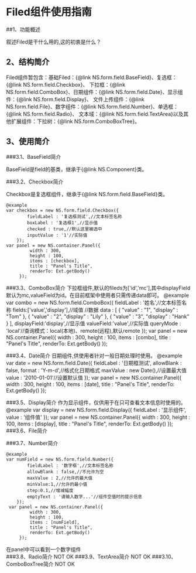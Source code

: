 # Filed组件使用指南

##1、功能概述

叙述Filed是干什么用的,这的初衷是什么？
     
## 2、结构简介
  
Filed组件暂包含：基础Filed：{@link NS.form.field.BaseField}、复选框：{@link NS.form.field.Checkbox}、
下拉框：{@link NS.form.field.ComboBox}、日期组件：{@link NS.form.field.Date}、显示组件：{@link NS.form.field.Display}、
文件上传组件：{@link NS.form.field.File}、数字组件：{@link NS.form.field.Number}、单选框：{@link NS.form.field.Radio}、
文本域：{@link NS.form.field.TextArea}以及其他扩展组件：下拉树：{@link NS.form.ComboBoxTree}。

## 3、使用简介

###3.1、BaseField简介 
	
BaseField是field的基类，继承于{@link NS.Component}类。
	
###3.2、Checkbox简介 
	
Checkbox是复选框组件，继承于{@link NS.form.field.BaseField}类。
	
    @example
    var checkbox = new NS.form.field.Checkbox({
			fieldLabel : '复选框测试',//文本标签名称
			boxLabel : '复选框1',//显示值
			checked : true,//默认这里被选中
			inputValue : '1'//实际值
		});
    var panel = new NS.container.Panel({
             width : 300,
             height : 100,
             items : [checkbox],
             title : "Panel's Title",
             renderTo: Ext.getBody()
         });
    
###3.3、ComboBox简介 
下拉框组件,默认的fileds为['id','mc'],其中displayField默认为mc,valueField为id。在目前框架中使用者只需传递data即可。
    @example
	var combo = new NS.form.field.ComboBox({
			fieldLabel : '姓名',//文本标签名称
			fields:['value','display'],//域值
			//数据
			data : [ {
				"value" : "1",
				"display" : "Tom"
			}, {
				"value" : "2",
				"display" : "Lily"
			}, {
				"value" : "3",
				"display" : "Hank"
			} ],
			displayField:'display',//显示值
			valueField:'value',//实际值
			queryMode : 'local'//查询模式：local(本地)、remote(远程),默认remote
		});
		var panel = new NS.container.Panel({
             width : 300,
             height : 100,
             items : [combo],
             title : "Panel's Title",
             renderTo: Ext.getBody()
         });
		
###3.4、Date简介 
日期组件,供使用者针对一般日期处理时使用。
	@example
	var date = new NS.form.field.Date({
			fieldLabel : '日期框测试',
			allowBlank : false,
			format : 'Y-m-d',//格式化日期格式
			maxValue : new Date(),//设置最大值
			value : '2010-01-01'//设置默认值
		});
	var panel = new NS.container.Panel({
             width : 300,
             height : 100,
             items : [date],
             title : "Panel's Title",
             renderTo: Ext.getBody()
         });	

###3.5、Display简介 
作为显示组件，仅供用于在只可查看文本信息时使用的。
	@example
	var display = new NS.form.field.Display({
			fieldLabel : '显示组件',
			value : '组件值'
		});
	var panel = new NS.container.Panel({
             width : 300,
             height : 100,
             items : [display],
             title : "Panel's Title",
             renderTo: Ext.getBody()
         });	
###3.6、File简介 
	
###3.7、Number简介 

	@example
	var numField = new NS.form.field.Number({
			fieldLabel : '数字框',//文本标签名称
			allowBlank : false,//不允许为空
			maxValue : 2,//允许的最大值
			minValue:1,//允许的最小值
			step:0.1,//增减幅度
			emptyText : '请输入数字...'//组件空值时的提示信息
		});
	 var panel = new NS.container.Panel({
             width : 300,
             height : 100,
             items : [numField],
             title : "Panel's Title",
             renderTo: Ext.getBody()
         });
    
在panel中可以看到一个数字组件     	
###3.8、Radio简介 
	NOT OK
###3.9、TextArea简介 
	NOT OK
###3.10、ComboBoxTree简介 
	NOT OK


      